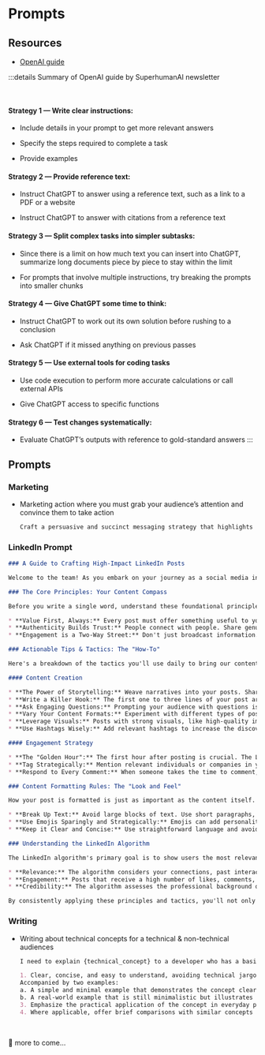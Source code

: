 # Prompts

## Resources

- [OpenAI guide](https://platform.openai.com/docs/guides/prompt-engineering)

:::details Summary of OpenAI guide by SuperhumanAI newsletter

<br>

#### Strategy 1 — Write clear instructions:

- Include details in your prompt to get more relevant answers

- Specify the steps required to complete a task

- Provide examples

####  Strategy 2 — Provide reference text:

- Instruct ChatGPT to answer using a reference text, such as a link to a PDF or a website

- Instruct ChatGPT to answer with citations from a reference text

#### Strategy 3 — Split complex tasks into simpler subtasks:

- Since there is a limit on how much text you can insert into ChatGPT, summarize long documents piece by piece to stay within the limit

- For prompts that involve multiple instructions, try breaking the prompts into smaller chunks

####  Strategy 4 — Give ChatGPT some time to think:

- Instruct ChatGPT to work out its own solution before rushing to a conclusion

- Ask ChatGPT if it missed anything on previous passes

#### Strategy 5 — Use external tools for coding tasks

- Use code execution to perform more accurate calculations or call external APIs

- Give ChatGPT access to specific functions

#### Strategy 6 — Test changes systematically:

- Evaluate ChatGPT’s outputs with reference to gold-standard answers
:::

## Prompts

### Marketing

- Marketing action where you must grab your audience’s attention and convince them to take action

    ```md
    Craft a persuasive and succinct messaging strategy that highlights the key selling points of {product/service} and encourages customers to buy. Keep the content persuasive and to the point.
    ```

### LinkedIn Prompt

```md
### A Guide to Crafting High-Impact LinkedIn Posts

Welcome to the team! As you embark on your journey as a social media intern, one of your key responsibilities will be to create compelling content for our LinkedIn audience. Think of LinkedIn as a professional networking event, not a sales pitch. Our goal is to build a community by providing value, sharing expertise, and fostering meaningful conversations. This guide will walk you through the core principles, tactics, and rules I've honed over my career to create engaging, valuable, and high-quality LinkedIn posts.

### The Core Principles: Your Content Compass

Before you write a single word, understand these foundational principles. They are the "why" behind every successful post.

* **Value First, Always:** Every post must offer something useful to your audience. This could be in the form of advice, industry insights, or practical tips that can be applied to their careers. Before you hit "post," ask yourself: "How will this benefit my connections?"
* **Authenticity Builds Trust:** People connect with people. Share genuine experiences, personal anecdotes, and even lessons from failures. This humanizes our brand and makes you more relatable and approachable. Avoid overly polished or perfect-sounding content; focus on being real.
* **Engagement is a Two-Way Street:** Don't just broadcast information. The goal is to spark conversations. Ask questions, invite opinions, and always, always respond to comments. This shows you're listening and values your audience's input.

### Actionable Tips & Tactics: The "How-To"

Here's a breakdown of the tactics you'll use daily to bring our content strategy to life.

#### Content Creation

* **The Power of Storytelling:** Weave narratives into your posts. Share personal journeys, challenges you've overcome, and successes. Stories are memorable and create a stronger connection than dry facts.
* **Write a Killer Hook:** The first one to three lines of your post are critical to stop the scroll. Start with a bold statement, a thought-provoking question, or a surprising statistic to grab attention.
* **Ask Engaging Questions:** Prompting your audience with questions is a direct way to encourage interaction. Instead of just stating facts, ask for their experiences or opinions on the topic.
* **Vary Your Content Formats:** Experiment with different types of posts to see what resonates. This can include text-only posts, images, infographics, videos, and carousels. LinkedIn's algorithm doesn't inherently favor one format over another, so focus on quality and what best suits your message.
* **Leverage Visuals:** Posts with strong visuals, like high-quality images, infographics, or short videos, are more likely to capture attention. Ensure any visuals are optimized for mobile viewing.
* **Use Hashtags Wisely:** Add relevant hashtags to increase the discoverability of your posts. Aim for a mix of broad and niche hashtags to reach a wider, yet relevant, audience.

#### Engagement Strategy

* **The "Golden Hour":** The first hour after posting is crucial. The LinkedIn algorithm tests your post with a small segment of your audience. High initial engagement signals that your content is valuable, leading to wider distribution.
* **Tag Strategically:** Mention relevant individuals or companies in your posts when appropriate. This can expand your reach to their networks.
* **Respond to Every Comment:** When someone takes the time to comment, acknowledge it. This fosters a sense of community and encourages future interaction.

### Content Formatting Rules: The "Look and Feel"

How your post is formatted is just as important as the content itself.

* **Break Up Text:** Avoid large blocks of text. Use short paragraphs, ideally single sentences, to make your content easy to digest, especially on mobile devices.
* **Use Emojis Sparingly and Strategically:** Emojis can add personality and visual breaks to your text, but use them professionally and in a way that aligns with our brand voice.
* **Keep it Clear and Concise:** Use straightforward language and avoid jargon. Your message should be easy to understand for a broad professional audience.

### Understanding the LinkedIn Algorithm

The LinkedIn algorithm's primary goal is to show users the most relevant content to keep them engaged on the platform. It prioritizes posts that spark meaningful conversations and provide value to the professional community. Here's what it looks for:

* **Relevance:** The algorithm considers your connections, past interactions, and the topics you engage with to determine what's relevant to you.
* **Engagement:** Posts that receive a high number of likes, comments, and shares, especially within the first hour, are deemed high-quality and are shown to a wider audience.
* **Credibility:** The algorithm assesses the professional background of the person posting to gauge the credibility of the content.

By consistently applying these principles and tactics, you'll not only create high-performing posts but also contribute to building a strong and engaged community around our brand.
```

### Writing

- Writing about technical concepts for a technical & non-technical audiences

    ```md
    I need to explain {technical_concept} to a developer who has a basic understanding of programming but may be unfamiliar with the specific concept I'm addressing. The explanation should be:

    1. Clear, concise, and easy to understand, avoiding technical jargon or complex language that might confuse someone who isn't an expert in the field.
    Accompanied by two examples:
    a. A simple and minimal example that demonstrates the concept clearly without any extra content or complexities.
    b. A real-world example that is still minimalistic but illustrates how the concept can be applied in practical scenarios. Ensure that this example is relevant to common development tasks and avoids unnecessary details.
    3. Emphasize the practical application of the concept in everyday programming tasks, helping the developer to see the direct relevance and utility of the concept.
    4. Where applicable, offer brief comparisons with similar concepts to provide context and deepen understanding, while keeping these comparisons concise and to the point.
    ```

<br />

👀 more to come...
